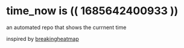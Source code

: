 # time_now is (( 1685642400933 ))

an automated repo that shows the currnent time

inspired by [breakingheatmap](https://github.com/breakingheatmap/breakingheatmap)